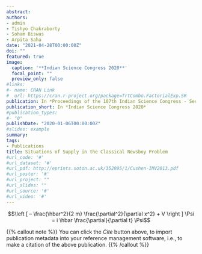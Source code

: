 ```yaml
---
abstract: 
authors:
- admin
- Tishyo Chakraborty
- Soham Biswas
- Arpita Saha
date: "2021-04-28T00:00:00Z"
doi: ""
featured: true
image:
  caption: '**Indian Science Congress 2020**'
  focal_point: ""
  preview_only: false
#links:
#- name: CRAN Link
#  url: https://cran.r-project.org/package=TrtCombo.FactorialExp.SR
publication: In *Proceedings of the 107th Indian Science Congress - Section of Mathematical Sciences (Including Statistics)*
publication_short: In *Indian Science Congress 2020*
#publication_types:
#- "0"
publishDate: "2020-01-06T00:00:00Z"
#slides: example
summary: 
tags:
- Publications
title: Situations of Supply in the Classical Newsboy Problem
#url_code: '#'
#url_dataset: '#'
#url_pdf: http://eprints.soton.ac.uk/352095/1/Cushen-IMV2013.pdf
#url_poster: '#'
#url_project: ""
#url_slides: ""
#url_source: '#'
#url_video: '#'
---
```


$$\left [ – \frac{\hbar^2}{2 m} \frac{\partial^2}{\partial x^2} + V \right ] \Psi = i \hbar \frac{\partial}{\partial t} \Psi$$

{{% callout note %}}
You can click the *Cite* button above, to import publication metadata into your reference management software, i.e., to make a citation of the above publication.
{{% /callout %}}

